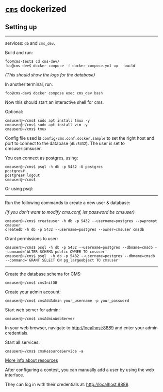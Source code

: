 # [`cms`](https://github.com/cms-dev/cms) dockerized

## Setting up
-------------------
services:
`db` and `cms_dev`.

Build and run:
```shellsession
foo@cms-test$ cd cms-dev/
foo@cms-dev$ docker compose -f docker-compose.yml up --build
```
_(This should show the logs for the database)_

In another terminal, run:
```shellsession
foo@cms-dev$ docker compose exec cms_dev bash
```
Now this should start an interactive shell for cms.

Optional:
```shellsession
cmsuser@~/cms$ sudo apt install tmux -y
cmsuser@~/cms$ sudo apt install vim -y
cmsuser@~/cms$ tmux
```

Config file used is `config/cms.conf.docker.sample` to set the right host and port to connect to the database (`db:5432`). The user is set to cmsuser:cmsuser.

You can connect as postgres, using:
```shellsession
cmsuser@~/cms$ psql -h db -p 5432 -U postgres
postgres#
postgres# logout
cmsuser@~/cms$
```
Or using psql:
_______
Run the following commands to create a new user & database:

_(if you don't want to modify cms.conf, let password be cmsuser)_
```shellsession
cmsuser@~/cms$ createuser -h db -p 5432 --username=postgres --pwprompt cmsuser
createdb -h db -p 5432 --username=postgres --owner=cmsuser cmsdb
```
Grant permissions to user:
```shellsession
cmsuser@~/cms$ psql -h db -p 5432 --username=postgres --dbname=cmsdb --command='ALTER SCHEMA public OWNER TO cmsuser'
cmsuser@~/cms$ psql  -h db -p 5432 --username=postgres --dbname=cmsdb --command='GRANT SELECT ON pg_largeobject TO cmsuser'
```
______

Create the database schema for CMS:
```shellsession
cmsuser@~/cms$ cmsInitDB
```
Create your admin account:
```shellsession
cmsuser@~/cms$ cmsAddAdmin your_username -p your_password
```
Start web server for admin:
```shellsession
cmsuser@~/cms$ cmsAdminWebServer
```
In your web browser, navigate to [http://localhost:8889](http://localhost:8889) and enter your admin credentials.

Start all services:
```shellsession
cmsuser@~/cms$ cmsResourceService -a
```
[More info about resources](https://cms.readthedocs.io/en/latest/Running%20CMS.html)

After configuring a contest, you can manually add a user by using the web interface.

They can log in with their credentials at:
[http://localhost:8888](http://localhost:8888).

